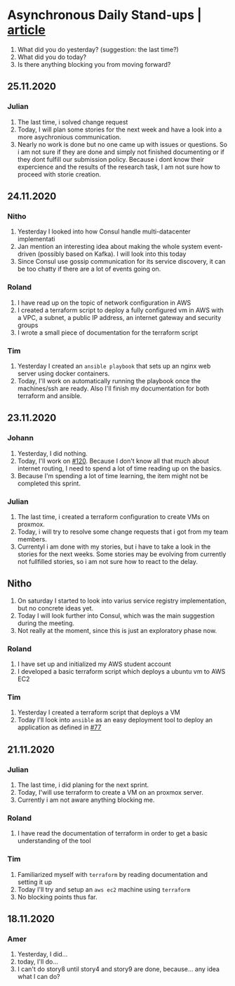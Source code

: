 # Asynchronous Daily Stand-ups | [article](https://medium.com/@stevoscript/why-your-team-should-try-asynchronous-daily-stand-ups-87f1b809e5c8)

1. What did you do yesterday? (suggestion: the last time?)
1. What did you do today?
1. Is there anything blocking you from moving forward?

## 25.11.2020
### Julian
1. The last time, i solved change request
2. Today, I will plan some stories for the next week and have a look into a more asychronious communication.
3. Nearly no work is done but no one came up with issues or questions. So i am not sure if they are done and simply not finished documenting or if they dont fulfill our submission policy. Because i dont know their expercience and the results of the research task, I am not sure how to proceed with storie creation.

## 24.11.2020
### Nitho
1. Yesterday I looked into how Consul handle multi-datacenter implementati
2. Jan mention an interesting idea about making the whole system event-driven (possibly based on Kafka). I will look into this today
3. Since Consul use gossip communication for its service discovery, it can be too chatty if there are a lot of events going on.

### Roland
1. I have read up on the topic of network configuration in AWS
2. I created a terraform script to deploy a fully configured vm in AWS with a VPC, a subnet, a public IP address, an internet gateway and security groups
3. I wrote a small piece of documentation for the terraform script


### Tim
1. Yesterday I created an `ansible playbook` that sets up an nginx web server
   using docker containers.
2. Today, I'll work on automatically running the playbook once the machines/ssh
   are ready. Also I'll finish my documentation for both terraform and ansible.

## 23.11.2020
### Johann
1. Yesterday, I did nothing.
2. Today, I'll work on [#120](https://app.clubhouse.io/thinkdeep/story/120/investigate-and-design-an-architecture-to-connect-the-vms-across-different-cloud-provider-aws-and-azure). Because I don't know all that much about internet routing, I need to spend a lot of time reading up on the basics.
3. Because I'm spending a lot of time learning, the item might not be completed this sprint.

### Julian
1. The last time, i created a terraform configuration to create VMs on proxmox.
2. Today, i will try to resolve some change requests that i got from my team members.
3. Currentyl i am done with my stories, but i have to take a look in the stories for the next weeks. Some stories may be evolving from currently not fullfilled stories, so i am not sure how to react to the delay.

## Nitho
1. On saturday I started to look into varius service registry implementation, but no concrete ideas yet.
2. Today I will look further into Consul, which was the main suggestion during the meeting.
3. Not really at the moment, since this is just an exploratory phase now.

### Roland
1. I have set up and initialized my AWS student account
2. I developed a basic terraform script which deploys a ubuntu vm to AWS EC2

### Tim
1. Yesterday I created a terraform script that deploys a VM
2. Today I'll look into `ansible` as an easy deployment tool to deploy an
   application as defined in
   [#77](https://app.clubhouse.io/thinkdeep/story/77/use-an-easy-deployment-tool-to-deploy-an-application-via-docker-on-the-vms)


## 21.11.2020
### Julian
1. The last time, i did planing for the next sprint.
2. Today, I'will use terraform to create a VM on an proxmox server.
3. Currently i am not aware anything blocking me.

### Roland
1. I have read the documentation of terraform in order to get a basic understanding of the tool

### Tim
1. Familiarized myself with `terraform` by reading documentation and setting it up
2. Today I'll try and setup an `aws ec2` machine using `terraform`
3. No blocking points thus far.

## 18.11.2020
### Amer
1. Yesterday, I did...
1. today, I'll do...
1. I can't do story8 until story4 and story9 are done, because... any idea what I can do?

